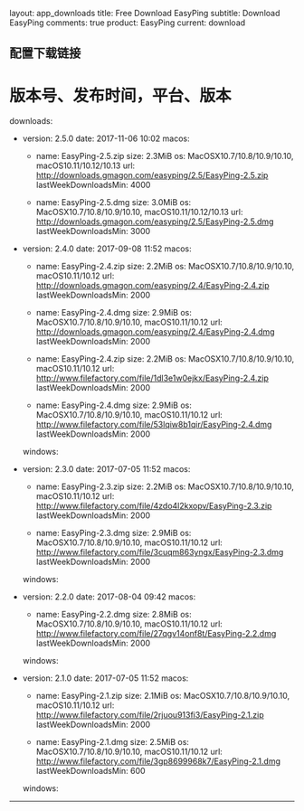 layout: app_downloads
title: Free Download EasyPing
subtitle: Download EasyPing
comments: true
product: EasyPing
current: download

## 配置下载链接
# 版本号、发布时间，平台、版本
downloads:
  - version: 2.5.0
    date: 2017-11-06 10:02
    macos:
      - name: EasyPing-2.5.zip
        size: 2.3MiB
        os: MacOSX10.7/10.8/10.9/10.10, macOS10.11/10.12/10.13
        url: http://downloads.gmagon.com/easyping/2.5/EasyPing-2.5.zip
        lastWeekDownloadsMin: 4000

      - name: EasyPing-2.5.dmg
        size: 3.0MiB
        os: MacOSX10.7/10.8/10.9/10.10, macOS10.11/10.12/10.13
        url: http://downloads.gmagon.com/easyping/2.5/EasyPing-2.5.dmg
        lastWeekDownloadsMin: 3000

  - version: 2.4.0
    date: 2017-09-08 11:52
    macos:
      - name: EasyPing-2.4.zip
        size: 2.2MiB
        os: MacOSX10.7/10.8/10.9/10.10, macOS10.11/10.12
        url: http://downloads.gmagon.com/easyping/2.4/EasyPing-2.4.zip
        lastWeekDownloadsMin: 2000

      - name: EasyPing-2.4.dmg
        size: 2.9MiB
        os: MacOSX10.7/10.8/10.9/10.10, macOS10.11/10.12
        url: http://downloads.gmagon.com/easyping/2.4/EasyPing-2.4.dmg
        lastWeekDownloadsMin: 2000

      - name: EasyPing-2.4.zip
        size: 2.2MiB
        os: MacOSX10.7/10.8/10.9/10.10, macOS10.11/10.12
        url: http://www.filefactory.com/file/1dl3e1w0ejkx/EasyPing-2.4.zip
        lastWeekDownloadsMin: 2000

      - name: EasyPing-2.4.dmg
        size: 2.9MiB
        os: MacOSX10.7/10.8/10.9/10.10, macOS10.11/10.12
        url: http://www.filefactory.com/file/53lqiw8b1qir/EasyPing-2.4.dmg
        lastWeekDownloadsMin: 2000

    windows:
 
  - version: 2.3.0
    date: 2017-07-05 11:52
    macos:
      - name: EasyPing-2.3.zip
        size: 2.2MiB
        os: MacOSX10.7/10.8/10.9/10.10, macOS10.11/10.12
        url: http://www.filefactory.com/file/4zdo4l2kxopv/EasyPing-2.3.zip
        lastWeekDownloadsMin: 2000

      - name: EasyPing-2.3.dmg
        size: 2.9MiB
        os: MacOSX10.7/10.8/10.9/10.10, macOS10.11/10.12
        url: http://www.filefactory.com/file/3cuqm863yngx/EasyPing-2.3.dmg
        lastWeekDownloadsMin: 2000

    windows:



  - version: 2.2.0
    date: 2017-08-04 09:42
    macos:
      - name: EasyPing-2.2.dmg
        size: 2.8MiB
        os: MacOSX10.7/10.8/10.9/10.10, macOS10.11/10.12
        url: http://www.filefactory.com/file/27qgv14onf8t/EasyPing-2.2.dmg
        lastWeekDownloadsMin: 2000

    windows:



  - version: 2.1.0
    date: 2017-07-05 11:52
    macos:
      - name: EasyPing-2.1.zip
        size: 2.1MiB
        os: MacOSX10.7/10.8/10.9/10.10, macOS10.11/10.12
        url: http://www.filefactory.com/file/2rjuou913fi3/EasyPing-2.1.zip
        lastWeekDownloadsMin: 2000

      - name: EasyPing-2.1.dmg
        size: 2.5MiB
        os: MacOSX10.7/10.8/10.9/10.10, macOS10.11/10.12
        url: http://www.filefactory.com/file/3gp8699968k7/EasyPing-2.1.dmg
        lastWeekDownloadsMin: 600

    windows:

---